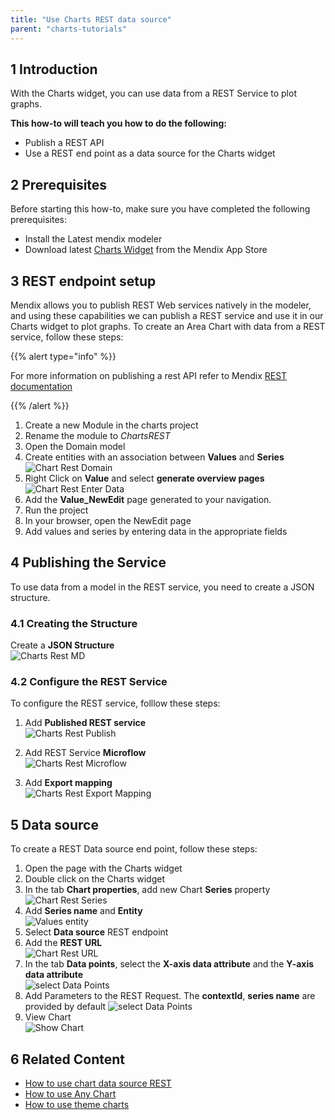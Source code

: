 ```yaml
---
title: "Use Charts REST data source"
parent: "charts-tutorials"
---
```


## 1 Introduction

With the Charts widget, you can use data from a REST Service to plot graphs.

**This how-to will teach you how to do the following:**

* Publish a REST API
* Use a REST end point as a data source for the Charts widget

## 2 Prerequisites

Before starting this how-to, make sure you have completed the following prerequisites:

* Install the Latest mendix modeler
* Download latest [Charts Widget](https://appstore.home.mendix.com/link/app/105695/) from the Mendix App Store

## 3 REST endpoint setup

Mendix allows you to publish REST Web services natively in the modeler, and using these capabilities we can publish a REST service and use it in our Charts widget to plot graphs. To create an Area Chart with data from a REST service, follow these steps:

{{% alert type="info" %}}

For more information on publishing a rest API refer to Mendix [REST documentation](https://docs.mendix.com/refguide/published-rest-operation?utm_source=businessmodeler&utm_medium=software&utm_campaign=modeler)

{{% /alert %}}

1. Create a new Module in the charts project
1. Rename the module to *ChartsREST*
1. Open the Domain model
1. Create entities with an association between **Values** and **Series**   
![Chart Rest Domain](attachments/charts/charts-rest-domain.png)  
1. Right Click on **Value** and select **generate overview pages**
![Chart Rest Enter Data](attachments/charts/charts-rest-generate-overview-pages.png)
1. Add the **Value_NewEdit** page generated to your navigation.
1. Run the project  
1. In your browser, open the NewEdit page  
1. Add values and series by entering data in the appropriate fields

## 4 Publishing the Service

To use data from a model in the REST service, you need to create a JSON structure.

### 4.1 Creating the Structure

Create a **JSON Structure**  
![Charts Rest MD](attachments/charts/chart-series-json-structure.png)

### 4.2 Configure the REST Service

To configure the REST service, folllow these steps:

1. Add **Published REST service**  
![Charts Rest Publish](attachments/charts/charts-rest-publish.png)

1. Add REST Service **Microflow**  
![Charts Rest Microflow](attachments/charts/charts-rest-microflow.png)

1. Add **Export mapping**  
![Charts Rest Export Mapping](attachments/charts/charts-rest-export-mapping.png)

## 5 Data source

To create a REST Data source end point, follow these steps:

1. Open the page with the Charts widget
1. Double click on the Charts widget
1. In the tab **Chart properties**, add new Chart **Series** property  
![Chart Rest Series](attachments/charts/charts-rest-series.png)
1. Add **Series name** and **Entity**  
![Values entity](attachments/charts/charts-entity.png)  
1. Select **Data source** REST endpoint  
1. Add the **REST URL**  
![Chart Rest URL](attachments/charts/charts-rest-url.png)
1. In the tab **Data points**, select the **X-axis data attribute** and the **Y-axis data attribute**  
![select Data Points](attachments/charts/charts-data-points.png)  
1. Add Parameters to the REST Request. The **contextId**, **series name** are provided by default 
![select Data Points](attachments/charts/charts-rest-parameters.png) 
1. View Chart  
![Show Chart](attachments/charts/charts-rest-area-chart.png)

## 6 Related Content

* [How to use chart data source REST](charts-basic-create)
* [How to use Any Chart](charts-any-usage)
* [How to use theme charts](charts-theme)
